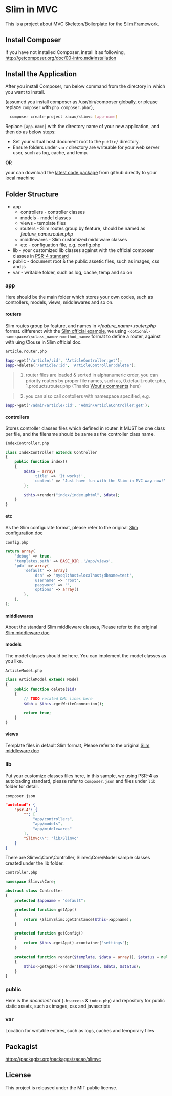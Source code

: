 # Slim in MVC #
This is a project about MVC Skeleton/Boilerplate for the [Slim Framework](http://www.slimframework.com/). 

## Install Composer

If you have not installed Composer, install it as following, 
<http://getcomposer.org/doc/00-intro.md#installation>

## Install the Application

After you install Composer, run below command from the directory in which you want to install.

(assumed you install composer as /usr/bin/composer globally, or please replace `composer` with `php composer.phar`),

```bash
  composer create-project zacao/slimvc [app-name]
```

Replace `[app-name]` with the directory name of your new application, and then do as below steps:
* Set your virtual host document root to the `public/` directory.
* Ensure folders under `var/` directory are writeable for your web server user, such as log, cache, and temp.

**OR**

your can download the [latest code package](https://github.com/zacao/slimvc/archive/master.zip) from github directly to your local machine

## Folder Structure
 * app
   * controllers - controller classes
   * models - model classes
   * views - template files
   * routers - Slim routes group by feature, should be named as *feature_name.router.php*
   * middlewares - Slim customized middlware classes
   * etc - configuation file, e.g. config.php
 * lib - your customized lib classes against with the official composer classes in [PSR-4 standard](https://github.com/php-fig/fig-standards/blob/master/accepted/PSR-4-autoloader.md)
 * public - document root & the public assetic files, such as images, css and js
 * var - writable folder, such as log, cache, temp and so on

### app
Here should be the main folder which stores your own codes, such as controllers, models, views, middlewares and so on.

#### routers
Slim routes group by feature, and names in *<feature_name>.router.php* format. 
differenct with the [Slim official example](http://docs.slimframework.com/#Routing-Overview), we using `<optional-namespace>\<class_name>:<method_name>` format to define a router, against with uing Clouse in Slim official doc.

`article.router.php`
```php
$app->get('/article/:id', 'ArticleController:get');
$app->delete('/article/:id', 'ArticleController:delete');
```

> 1. router files are loaded & sorted in alphanumeric order, you can priority routers by proper file names, such as,
     0.default.router.php, 1.products.router.php (Thanks [Wout's comments](https://github.com/zacao/slimvc/issues/1) here)

> 2. you can also call contollers with namespace specified, e.g.
  ```php
  $app->get('/admin/article/:id', 'Admin\ArticleController:get');
  ```

#### controllers
Stores controller classes files which defined in router. It MUST be one class per file, and the filename should be same as the controller class name.

`IndexController.php`
```php
class IndexController extends Controller
{
    public function index()
    {
        $data = array(
            'title' => 'It works!',
            'content' => 'Just have fun with the Slim in MVC way now!'
        );

        $this->render("index/index.phtml", $data);
    }
}
```

#### etc
As the Slim configurate format, please refer to the original [Slim configuration doc](http://docs.slimframework.com/#Configuration-Overview)

`config.php`
```php
return array(
    'debug' => true,
    'templates.path' => BASE_DIR .'/app/views',
    'pdo' => array(
        'default' => array(
            'dsn' => 'mysql:host=localhost;dbname=test',
            'username' => 'root',
            'password' => '',
            'options' => array()
        ),
    ),
);
```

#### middlewares
About the standard Slim middleware classes, Please refer to the original [Slim middleware doc](http://docs.slimframework.com/#Middleware-Overview)

#### models
The model classes should be here. You can implement the model classes as you like.

`ArticleModel.php`
```php
class ArticleModel extends Model
{
    public function delete($id)
    {
        // TODO related DML lines here
        $dbh = $this->getWriteConnection();

        return true;
    }
}
```

#### views
Template files in default Slim format, Please refer to the original [Slim middleware doc](http://docs.slimframework.com/#View-Overview)

### lib
Put your customize classes files here, in this sample, we using PSR-4 as autoloading standard, please refer to `composer.json` and files under `lib` folder for detail.

`composer.json`
```json
"autoload": {
    "psr-4": {
        "": [
            "app/controllers",
            "app/models",
            "app/middlewares"
        ],
        "Slimvc\\": "lib/Slimvc"
    }
}
```
There are Slimvc\Core\Controller, Slimvc\Core\Model sample classes created under the lib folder.

`Controller.php`
```php
namespace Slimvc\Core;

abstract class Controller
{
    protected $appname = "default";

    protected function getApp()
    {
        return \Slim\Slim::getInstance($this->appname);
    }

    protected function getConfig()
    {
        return $this->getApp()->container['settings'];
    }

    protected function render($template, $data = array(), $status = null)
    {
        $this->getApp()->render($template, $data, $status);
    }
}
```
### public
Here is the *document root* (`.htaccess` & `index.php`) and repository for public static assets, such as images, css and javascripts 

### var
Location for writable entires, such as logs, caches and temporary files

## Packagist
<https://packagist.org/packages/zacao/slimvc>

## License
This project is released under the MIT public license.
